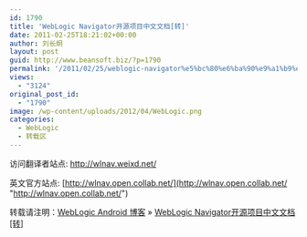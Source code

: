 ```yaml
---
id: 1790
title: 'WebLogic Navigator开源项目中文文档[转]'
date: 2011-02-25T18:21:02+00:00
author: 刘长炯
layout: post
guid: http://www.beansoft.biz/?p=1790
permalink: '/2011/02/25/weblogic-navigator%e5%bc%80%e6%ba%90%e9%a1%b9%e7%9b%ae%e4%b8%ad%e6%96%87%e6%96%87%e6%a1%a3%e8%bd%ac/'
views:
  - "3124"
original_post_id:
  - "1790"
image: /wp-content/uploads/2012/04/WebLogic.png
categories:
  - WebLogic
  - 转载区
---
```

访问翻译者站点: <http://wlnav.weixd.net/>&#160;

英文官方站点: [http://wlnav.open.collab.net/](http://wlnav.open.collab.net/ "http://wlnav.open.collab.net/")

转载请注明：[WebLogic Android 博客](http://www.beansoft.biz) &raquo; [WebLogic Navigator开源项目中文文档[转]](http://www.beansoft.biz/2011/02/25/weblogic-navigator%e5%bc%80%e6%ba%90%e9%a1%b9%e7%9b%ae%e4%b8%ad%e6%96%87%e6%96%87%e6%a1%a3%e8%bd%ac/)